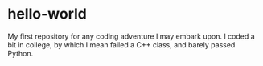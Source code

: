 # hello-world
My first repository for any coding adventure I may embark upon.
I coded a bit in college, by which I mean failed a C++ class, and barely passed Python.

